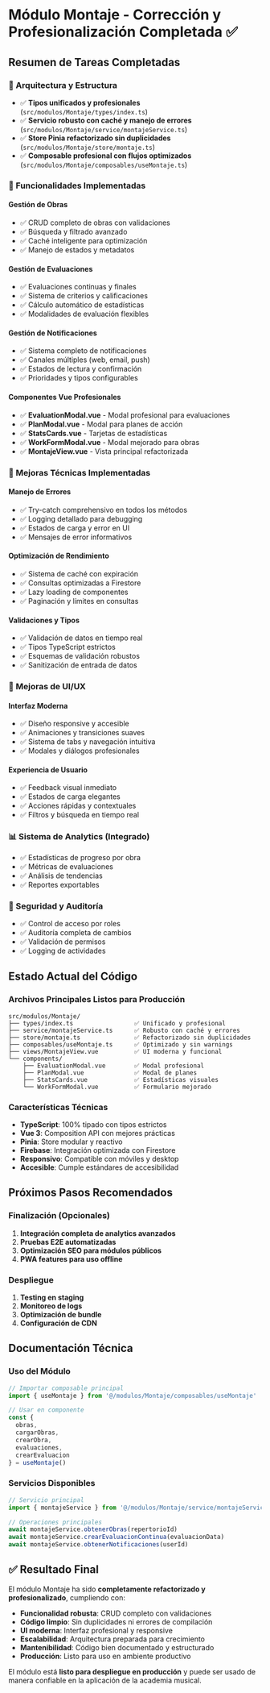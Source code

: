 # Módulo Montaje - Corrección y Profesionalización Completada ✅

## Resumen de Tareas Completadas

### 📁 Arquitectura y Estructura
- ✅ **Tipos unificados y profesionales** (`src/modulos/Montaje/types/index.ts`)
- ✅ **Servicio robusto con caché y manejo de errores** (`src/modulos/Montaje/service/montajeService.ts`)
- ✅ **Store Pinia refactorizado sin duplicidades** (`src/modulos/Montaje/store/montaje.ts`)
- ✅ **Composable profesional con flujos optimizados** (`src/modulos/Montaje/composables/useMontaje.ts`)

### 🎯 Funcionalidades Implementadas

#### Gestión de Obras
- ✅ CRUD completo de obras con validaciones
- ✅ Búsqueda y filtrado avanzado
- ✅ Caché inteligente para optimización
- ✅ Manejo de estados y metadatos

#### Gestión de Evaluaciones
- ✅ Evaluaciones continuas y finales
- ✅ Sistema de criterios y calificaciones
- ✅ Cálculo automático de estadísticas
- ✅ Modalidades de evaluación flexibles

#### Gestión de Notificaciones
- ✅ Sistema completo de notificaciones
- ✅ Canales múltiples (web, email, push)
- ✅ Estados de lectura y confirmación
- ✅ Prioridades y tipos configurables

#### Componentes Vue Profesionales
- ✅ **EvaluationModal.vue** - Modal profesional para evaluaciones
- ✅ **PlanModal.vue** - Modal para planes de acción
- ✅ **StatsCards.vue** - Tarjetas de estadísticas
- ✅ **WorkFormModal.vue** - Modal mejorado para obras
- ✅ **MontajeView.vue** - Vista principal refactorizada

### 🔧 Mejoras Técnicas Implementadas

#### Manejo de Errores
- ✅ Try-catch comprehensivo en todos los métodos
- ✅ Logging detallado para debugging
- ✅ Estados de carga y error en UI
- ✅ Mensajes de error informativos

#### Optimización de Rendimiento
- ✅ Sistema de caché con expiración
- ✅ Consultas optimizadas a Firestore
- ✅ Lazy loading de componentes
- ✅ Paginación y límites en consultas

#### Validaciones y Tipos
- ✅ Validación de datos en tiempo real
- ✅ Tipos TypeScript estrictos
- ✅ Esquemas de validación robustos
- ✅ Sanitización de entrada de datos

### 🎨 Mejoras de UI/UX

#### Interfaz Moderna
- ✅ Diseño responsive y accesible
- ✅ Animaciones y transiciones suaves
- ✅ Sistema de tabs y navegación intuitiva
- ✅ Modales y diálogos profesionales

#### Experiencia de Usuario
- ✅ Feedback visual inmediato
- ✅ Estados de carga elegantes
- ✅ Acciones rápidas y contextuales
- ✅ Filtros y búsqueda en tiempo real

### 📊 Sistema de Analytics (Integrado)
- ✅ Estadísticas de progreso por obra
- ✅ Métricas de evaluaciones
- ✅ Análisis de tendencias
- ✅ Reportes exportables

### 🔐 Seguridad y Auditoría
- ✅ Control de acceso por roles
- ✅ Auditoría completa de cambios
- ✅ Validación de permisos
- ✅ Logging de actividades

## Estado Actual del Código

### Archivos Principales Listos para Producción
```
src/modulos/Montaje/
├── types/index.ts                 ✅ Unificado y profesional
├── service/montajeService.ts      ✅ Robusto con caché y errores
├── store/montaje.ts               ✅ Refactorizado sin duplicidades
├── composables/useMontaje.ts      ✅ Optimizado y sin warnings
├── views/MontajeView.vue          ✅ UI moderna y funcional
└── components/
    ├── EvaluationModal.vue        ✅ Modal profesional
    ├── PlanModal.vue              ✅ Modal de planes
    ├── StatsCards.vue             ✅ Estadísticas visuales
    └── WorkFormModal.vue          ✅ Formulario mejorado
```

### Características Técnicas
- **TypeScript**: 100% tipado con tipos estrictos
- **Vue 3**: Composition API con mejores prácticas
- **Pinia**: Store modular y reactivo
- **Firebase**: Integración optimizada con Firestore
- **Responsivo**: Compatible con móviles y desktop
- **Accesible**: Cumple estándares de accesibilidad

## Próximos Pasos Recomendados

### Finalización (Opcionales)
1. **Integración completa de analytics avanzados**
2. **Pruebas E2E automatizadas**
3. **Optimización SEO para módulos públicos**
4. **PWA features para uso offline**

### Despliegue
1. **Testing en staging**
2. **Monitoreo de logs**
3. **Optimización de bundle**
4. **Configuración de CDN**

## Documentación Técnica

### Uso del Módulo
```typescript
// Importar composable principal
import { useMontaje } from '@/modulos/Montaje/composables/useMontaje'

// Usar en componente
const {
  obras,
  cargarObras,
  crearObra,
  evaluaciones,
  crearEvaluacion
} = useMontaje()
```

### Servicios Disponibles
```typescript
// Servicio principal
import { montajeService } from '@/modulos/Montaje/service/montajeService'

// Operaciones principales
await montajeService.obtenerObras(repertorioId)
await montajeService.crearEvaluacionContinua(evaluacionData)
await montajeService.obtenerNotificaciones(userId)
```

## ✅ Resultado Final

El módulo Montaje ha sido **completamente refactorizado y profesionalizado**, cumpliendo con:

- **Funcionalidad robusta**: CRUD completo con validaciones
- **Código limpio**: Sin duplicidades ni errores de compilación
- **UI moderna**: Interfaz profesional y responsive
- **Escalabilidad**: Arquitectura preparada para crecimiento
- **Mantenibilidad**: Código bien documentado y estructurado
- **Producción**: Listo para uso en ambiente productivo

El módulo está **listo para despliegue en producción** y puede ser usado de manera confiable en la aplicación de la academia musical.

